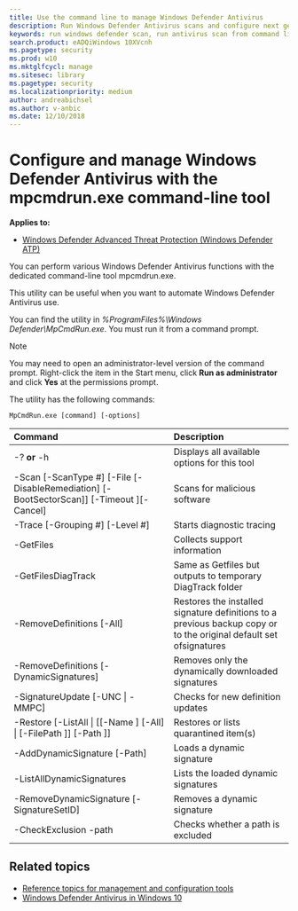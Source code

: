 ```yaml
---
title: Use the command line to manage Windows Defender Antivirus
description: Run Windows Defender Antivirus scans and configure next gen protection with a dedicated command-line utility.
keywords: run windows defender scan, run antivirus scan from command line, run windows defender scan from command line, mpcmdrun, defender
search.product: eADQiWindows 10XVcnh
ms.pagetype: security
ms.prod: w10
ms.mktglfcycl: manage
ms.sitesec: library
ms.pagetype: security
ms.localizationpriority: medium
author: andreabichsel
ms.author: v-anbic
ms.date: 12/10/2018
---
```


# Configure and manage Windows Defender Antivirus with the mpcmdrun.exe command-line tool

**Applies to:**

- [Windows Defender Advanced Threat Protection (Windows Defender ATP)](https://wincom.blob.core.windows.net/documents/Windows10_Commercial_Comparison.pdf)

You can perform various Windows Defender Antivirus functions with the dedicated command-line tool mpcmdrun.exe.

This utility can be useful when you want to automate Windows Defender Antivirus use.

You can find the utility in _%ProgramFiles%\Windows Defender\MpCmdRun.exe_. You must run it from a command prompt.

> [!NOTE]
> You may need to open an administrator-level version of the command prompt. Right-click the item in the Start menu, click **Run as administrator** and click **Yes** at the permissions prompt.

The utility has the following commands:

```DOS
MpCmdRun.exe [command] [-options]
```

Command | Description 
:---|:---
\-? **or** -h | Displays all available options​ for this tool​
\-Scan [-ScanType #] [-File <path> [-DisableRemediation] [-BootSectorScan]]​ [-Timeout <days>]​ [-Cancel]​ | Scans for malicious software​
\-Trace [-Grouping #] [-Level #] | Starts diagnostic tracing​
\-GetFiles | Collects support information​
\-GetFilesDiagTrack | Same as Getfiles but outputs to​ temporary DiagTrack folder​
\-RemoveDefinitions [-All] | Restores the installed​ signature definitions​ to a previous backup copy or to​ the original default set of​ signatures​
\-RemoveDefinitions [-DynamicSignatures] | Removes only the dynamically​ downloaded signatures​
\-SignatureUpdate [-UNC \| -MMPC] | Checks for new definition updates​
\-Restore  [-ListAll \| [[-Name <name>] [-All] \| [-FilePath <filePath>]] [-Path <path>]] | Restores or list​s quarantined item(s)​
\-AddDynamicSignature [-Path] | Loads a dynamic signature​
\-ListAllDynamicSignatures | Lists the loaded dynamic signatures​
\-RemoveDynamicSignature [-SignatureSetID] | Removes a dynamic signature​
\-CheckExclusion -path <path> | Checks whether a path is excluded


## Related topics

- [Reference topics for management and configuration tools](configuration-management-reference-windows-defender-antivirus.md)
- [Windows Defender Antivirus in Windows 10](windows-defender-antivirus-in-windows-10.md)
